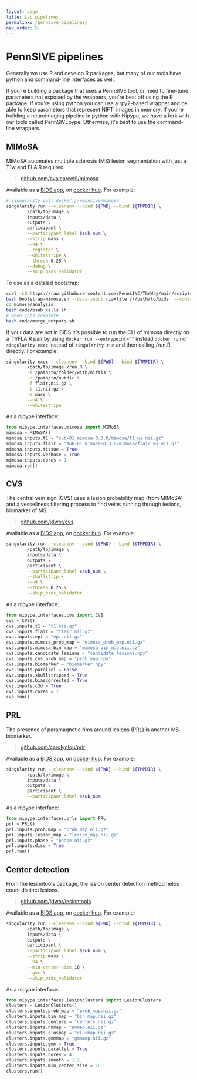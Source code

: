 ```yaml
---
layout: page
title: Lab pipelines
permalink: /pennsive-pipelines/
nav_order: 5
---
```

# PennSIVE pipelines

Generally we use R and develop R packages, but many of our tools have python and command-line interfaces as well.

If you're building a package that uses a PennSIVE tool, or need to fine-tune parameters not exposed by the wrappers, you're best off using the R package. If you're using python you can use a rpy2-based wrapper and be able to keep parameters that represent NIFTI images in memory. If you're building a neuroimaging pipeline in python with Nipype, we have a fork with our tools called PennSIVEpype. Otherwise, it's best to use the command-line wrappers.



## MIMoSA
MIMoSA automates multiple sclerosis (MS) lesion segmentation with just a T1w and FLAIR required.

> [github.com/avalcarcel9/mimosa](https://github.com/avalcarcel9/mimosa)

Available as a [BIDS app](https://github.com/PennSIVE/mimosa), on [docker hub](https://hub.docker.com/r/pennsive/mimosa). For example:
```sh
# singularity pull docker://pennsive/mimosa
singularity run --cleanenv --bind ${PWD} --bind ${TMPDIR} \
        /path/to/image \
        inputs/data \
        outputs \
        participant \
        --participant_label $sub_num \
        --strip mass \
        --n4 \
        --register \
        --whitestripe \
        --thresh 0.25 \
        --debug \
        --skip_bids_validator
```

To use as a datalad bootstrap:
```sh
curl -LO https://raw.githubusercontent.com/PennLINC/TheWay/main/scripts/pmacs/bootstrap-mimosa.sh
bash bootstrap-mimosa.sh --bids-input ria+file:///path/to/bids  --container-ds /path/or/uri/to/containers
cd mimosa/analysis
bash code/bsub_calls.sh
# when jobs complete
bash code/merge_outputs.sh
```

If your data are not in BIDS it's possible to run the CLI of mimosa directly on a T1/FLAIR pair by using `docker run --entrypoint=""` instead `docker run` or `singularity exec` instead of `singularity run` and then calling /run.R directly. For example:
```sh
singularity exec --cleanenv --bind ${PWD} --bind ${TMPDIR} \
        /path/to/image /run.R \
        -i /path/to/folder/with/niftis \
        -o /path/to/outdir \
        -f flair.nii.gz \
        -t t1.nii.gz \
        -s mass \
        --n4 \
        --whitestripe
```

As a nipype interface:
```py
from nipype.interfaces.mimosa import MIMoSA
mimosa = MIMoSA()
mimosa.inputs.t1 = "sub-01_mimosa-0.3.0/mimosa/t1_ws.nii.gz"
mimosa.inputs.flair = "sub-01_mimosa-0.3.0/mimosa/flair_ws.nii.gz"
mimosa.inputs.tissue = True
mimosa.inputs.verbose = True
mimosa.inputs.cores = 1
mimosa.run()
```

## CVS
The central vein sign (CVS) uses a lesion probability map (from MIMoSA) and a vessellness filtering process to find veins running through lesions, biomarker of MS.

> [github.com/jdwor/cvs](https://github.com/jdwor/cvs)

Available as a [BIDS app](https://github.com/PennSIVE/cvs), on [docker hub](https://hub.docker.com/r/pennsive/cvs). For example:
```sh
singularity run --cleanenv --bind ${PWD} --bind ${TMPDIR} \
        /path/to/image \
        inputs/data \
        outputs \
        participant \
        --participant_label $sub_num \
        --skullstrip \
        --n4 \
        --thresh 0.25 \
        --skip_bids_validator
```

As a nipype interface:
```py
from nipype.interfaces.cvs import CVS
cvs = CVS()
cvs.inputs.t1 = "t1.nii.gz"
cvs.inputs.flair = "flair.nii.gz"
cvs.inputs.epi = "epi.nii.gz"
cvs.inputs.mimosa_prob_map = "mimosa_prob_map.nii.gz"
cvs.inputs.mimosa_bin_map = "mimosa_bin_map.nii.gz"
cvs.inputs.candidate_lesions = "candidate_lesions.npy"
cvs.inputs.cvs_prob_map = "prob_map.npy"
cvs.inputs.biomarker = "biomarker.npy"
cvs.inputs.parallel = False
cvs.inputs.skullstripped = True
cvs.inputs.biascorrected = True
cvs.inputs.c3d = True
cvs.inputs.cores = 1
cvs.run()
```


## PRL
The presence of paramagnetic rims around lesions (PRL) is another MS biomarker.

> [github.com/carolynlou/prlr](https://github.com/carolynlou/prlr)

Available as a [BIDS app](https://github.com/PennSIVE/prls), on [docker hub](https://hub.docker.com/r/pennsive/prls). For example:
```sh
singularity run --cleanenv --bind ${PWD} --bind ${TMPDIR} \
        /path/to/image \
        inputs/data \
        outputs \
        participant \
        --participant_label $sub_num
```

As a nipype interface:
```py
from nipype.interfaces.prls import PRL
prl = PRL()
prl.inputs.prob_map = "prob_map.nii.gz"
prl.inputs.lesion_map = "lesion_map.nii.gz"
prl.inputs.phase = "phase.nii.gz"
prl.inputs.disc = True
prl.run()
```

## Center detection
From the lesiontools package, the lesion center detection method helps count distinct lesions.

> [github.com/jdwor/lesiontools](https://github.com/jdwor/lesiontools)

Available as a [BIDS app](https://github.com/PennSIVE/lesiontools), on [docker hub](https://hub.docker.com/r/pennsive/lesionclusters). For example:
```sh
singularity run --cleanenv --bind ${PWD} --bind ${TMPDIR} \
        /path/to/image \
        inputs/data \
        outputs \
        participant \
        --participant_label $sub_num \
        --strip mass \
        --n4 \
        --min-center-size 10 \
        --gmm \
        --skip_bids_validator
```

As a nipype interface:
```py
from nipype.interfaces.lesionclusters import LesionClusters
clusters = LesionClusters()
clusters.inputs.prob_map = "prob_map.nii.gz"
clusters.inputs.bin_map = "bin_map.nii.gz"
clusters.inputs.centers = "centers.nii.gz"
clusters.inputs.nnmap = "nnmap.nii.gz"
clusters.inputs.clusmap = "clusmap.nii.gz"
clusters.inputs.gmmmap = "gmmmap.nii.gz"
clusters.inputs.gmm = True
clusters.inputs.parallel = True
clusters.inputs.cores = 4
clusters.inputs.smooth = 1.2
clusters.inputs.min_center_size = 10
clusters.run()
```